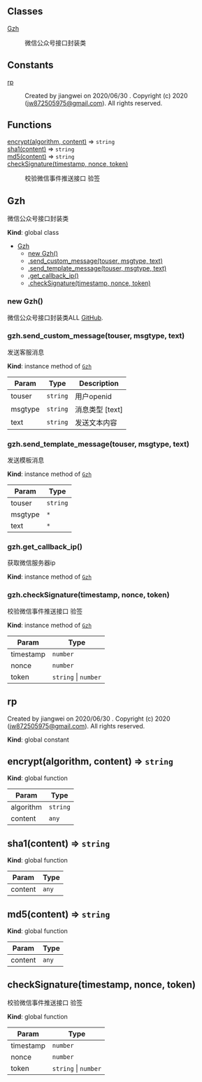 ## Classes

<dl>
<dt><a href="#Gzh">Gzh</a></dt>
<dd><p>微信公众号接口封装类</p>
</dd>
</dl>

## Constants

<dl>
<dt><a href="#rp">rp</a></dt>
<dd><p>Created by jiangwei on 2020/06/30 .
Copyright (c) 2020 (<a href="mailto:&#x6a;&#119;&#56;&#55;&#50;&#53;&#x30;&#53;&#x39;&#x37;&#x35;&#x40;&#103;&#x6d;&#97;&#105;&#x6c;&#46;&#x63;&#x6f;&#109;">&#x6a;&#119;&#56;&#55;&#50;&#53;&#x30;&#53;&#x39;&#x37;&#x35;&#x40;&#103;&#x6d;&#97;&#105;&#x6c;&#46;&#x63;&#x6f;&#109;</a>). All rights reserved.</p>
</dd>
</dl>

## Functions

<dl>
<dt><a href="#encrypt">encrypt(algorithm, content)</a> ⇒ <code>string</code></dt>
<dd></dd>
<dt><a href="#sha1">sha1(content)</a> ⇒ <code>string</code></dt>
<dd></dd>
<dt><a href="#md5">md5(content)</a> ⇒ <code>string</code></dt>
<dd></dd>
<dt><a href="#checkSignature">checkSignature(timestamp, nonce, token)</a></dt>
<dd><p>校验微信事件推送接口 验签</p>
</dd>
</dl>

<a name="Gzh"></a>

## Gzh
微信公众号接口封装类

**Kind**: global class  

* [Gzh](#Gzh)
    * [new Gzh()](#new_Gzh_new)
    * [.send_custom_message(touser, msgtype, text)](#Gzh+send_custom_message)
    * [.send_template_message(touser, msgtype, text)](#Gzh+send_template_message)
    * [.get_callback_ip()](#Gzh+get_callback_ip)
    * [.checkSignature(timestamp, nonce, token)](#Gzh+checkSignature)

<a name="new_Gzh_new"></a>

### new Gzh()
微信公众号接口封装类ALL
[GitHub](https://github.com).

<a name="Gzh+send_custom_message"></a>

### gzh.send\_custom\_message(touser, msgtype, text)
发送客服消息

**Kind**: instance method of [<code>Gzh</code>](#Gzh)  

| Param | Type | Description |
| --- | --- | --- |
| touser | <code>string</code> | 用户openid |
| msgtype | <code>string</code> | 消息类型 [text] |
| text | <code>string</code> | 发送文本内容 |

<a name="Gzh+send_template_message"></a>

### gzh.send\_template\_message(touser, msgtype, text)
发送模板消息

**Kind**: instance method of [<code>Gzh</code>](#Gzh)  

| Param | Type |
| --- | --- |
| touser | <code>string</code> | 
| msgtype | <code>\*</code> | 
| text | <code>\*</code> | 

<a name="Gzh+get_callback_ip"></a>

### gzh.get\_callback\_ip()
获取微信服务器ip

**Kind**: instance method of [<code>Gzh</code>](#Gzh)  
<a name="Gzh+checkSignature"></a>

### gzh.checkSignature(timestamp, nonce, token)
校验微信事件推送接口 验签

**Kind**: instance method of [<code>Gzh</code>](#Gzh)  

| Param | Type |
| --- | --- |
| timestamp | <code>number</code> | 
| nonce | <code>number</code> | 
| token | <code>string</code> \| <code>number</code> | 

<a name="rp"></a>

## rp
Created by jiangwei on 2020/06/30 .
Copyright (c) 2020 (jw872505975@gmail.com). All rights reserved.

**Kind**: global constant  
<a name="encrypt"></a>

## encrypt(algorithm, content) ⇒ <code>string</code>
**Kind**: global function  

| Param | Type |
| --- | --- |
| algorithm | <code>string</code> | 
| content | <code>any</code> | 

<a name="sha1"></a>

## sha1(content) ⇒ <code>string</code>
**Kind**: global function  

| Param | Type |
| --- | --- |
| content | <code>any</code> | 

<a name="md5"></a>

## md5(content) ⇒ <code>string</code>
**Kind**: global function  

| Param | Type |
| --- | --- |
| content | <code>any</code> | 

<a name="checkSignature"></a>

## checkSignature(timestamp, nonce, token)
校验微信事件推送接口 验签

**Kind**: global function  

| Param | Type |
| --- | --- |
| timestamp | <code>number</code> | 
| nonce | <code>number</code> | 
| token | <code>string</code> \| <code>number</code> | 


